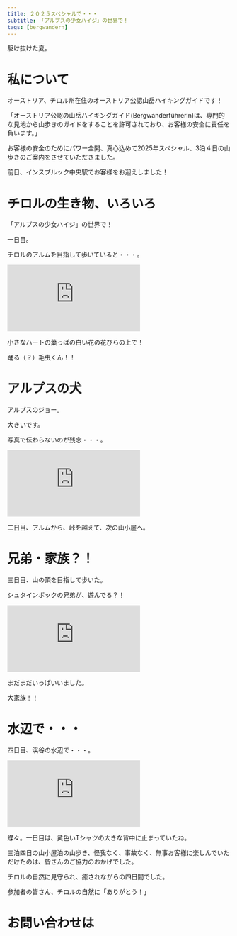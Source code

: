 ```yaml
---
title: ２０２５スペシャルで・・・
subtitle: 「アルプスの少女ハイジ」の世界で！
tags: [bergwandern]
---
```


駆け抜けた夏。

# 私について

オーストリア、チロル州在住のオーストリア公認山岳ハイキングガイドです！

「オーストリア公認の山岳ハイキングガイド(Bergwanderführerin)は、専門的な見地から山歩きのガイドをすることを許可されており、お客様の安全に責任を負います。」

お客様の安全のためにパワー全開、真心込めて2025年スペシャル、3泊４日の山歩きのご案内をさせていただきました。

前日、インスブルック中央駅でお客様をお迎えしました！


# チロルの生き物、いろいろ

「アルプスの少女ハイジ」の世界で！

一日目。

チロルのアルムを目指して歩いていると・・・。

![20250729kemushi-sunpfherzblatt](https://piwigo.schickl.de/i.php?/upload/2025/09/22/20250922103909-57730c62-me.jpg)

小さなハートの葉っぱの白い花の花びらの上で！

踊る（？）毛虫くん！！


# アルプスの犬

アルプスのジョー。

大きいです。

写真で伝わらないのが残念・・・。

![20250730joe](https://piwigo.schickl.de/i.php?/upload/2025/09/22/20250922104315-b469d44c-me.jpg)

二日目、アルムから、峠を越えて、次の山小屋へ。


# 兄弟・家族？！

三日目、山の頂を目指して歩いた。

シュタインボックの兄弟が、遊んでる？！

![20250731steinbock](https://piwigo.schickl.de/i.php?/upload/2025/09/22/20250922104726-015ce744-me.jpg)

まだまだいっぱいいました。

大家族！！


# 水辺で・・・

四日目、渓谷の水辺で・・・。

![20250801](https://piwigo.schickl.de/i.php?/upload/2025/09/22/20250922105048-c64e6674-me.jpg)

蝶々。一日目は、黄色いTシャツの大きな背中に止まっていたね。

三泊四日の山小屋泊の山歩き、怪我なく、事故なく、無事お客様に楽しんでいただけたのは、皆さんのご協力のおかげでした。

チロルの自然に見守られ、癒されながらの四日間でした。

参加者の皆さん、チロルの自然に「ありがとう！」


# お問い合わせは


